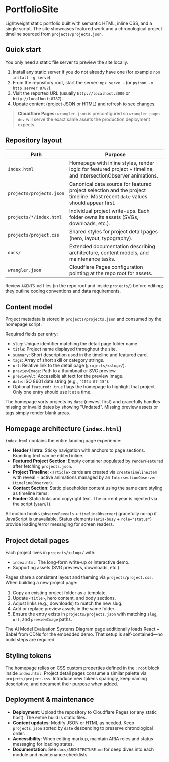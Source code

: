 # PortfolioSite

Lightweight static portfolio built with semantic HTML, inline CSS, and a single script. The site showcases featured work and a chronological project timeline sourced from `projects/projects.json`.

## Quick start

You only need a static file server to preview the site locally.

1. Install any static server if you do not already have one (for example `npm install -g serve`).
2. From the repository root, start the server: `npx serve .` (or `python -m http.server 8787`).
3. Visit the reported URL (usually `http://localhost:3000` or `http://localhost:8787`).
4. Update content (project JSON or HTML) and refresh to see changes.

> **Cloudflare Pages:** `wrangler.json` is preconfigured so `wrangler pages dev` will serve the exact same assets the production deployment expects.

## Repository layout

| Path | Purpose |
| --- | --- |
| `index.html` | Homepage with inline styles, render logic for featured project + timeline, and IntersectionObserver animations. |
| `projects/projects.json` | Canonical data source for featured project selection and the project timeline. Most recent `date` values should appear first. |
| `projects/*/index.html` | Individual project write-ups. Each folder owns its assets (SVGs, downloads, etc.). |
| `projects/project.css` | Shared styles for project detail pages (hero, layout, typography). |
| `docs/` | Extended documentation describing architecture, content models, and maintenance tasks. |
| `wrangler.json` | Cloudflare Pages configuration pointing at the repo root for assets. |

Review `AGENTS.md` files (in the repo root and inside `projects/`) before editing; they outline coding conventions and data requirements.

## Content model

Project metadata is stored in `projects/projects.json` and consumed by the homepage script.

Required fields per entry:

- `slug`: Unique identifier matching the detail page folder name.
- `title`: Project name displayed throughout the site.
- `summary`: Short description used in the timeline and featured card.
- `tags`: Array of short skill or category strings.
- `url`: Relative link to the detail page (`projects/<slug>/`).
- `previewImage`: Path to a thumbnail or SVG preview.
- `previewAlt`: Accessible alt text for the preview image.
- `date`: ISO 8601 date string (e.g., `"2024-07-15"`).
- Optional `featured: true` flags the homepage to highlight that project. Only one entry should use it at a time.

The homepage sorts projects by `date` (newest first) and gracefully handles missing or invalid dates by showing "Undated". Missing preview assets or tags simply render blank areas.

## Homepage architecture (`index.html`)

`index.html` contains the entire landing page experience:

- **Header / Intro**: Sticky navigation with anchors to page sections. Branding text can be edited inline.
- **Featured Project Section**: Empty container populated by `renderFeatured` after fetching `projects.json`.
- **Project Timeline**: `<article>` cards are created via `createTimelineItem` with reveal + active animations managed by an `IntersectionObserver` (`timelineObserver`).
- **Contact Section**: Static placeholder content using the same card styling as timeline items.
- **Footer**: Static links and copyright text. The current year is injected via the script (`yearEl`).

All motion hooks (`observeReveals` + `timelineObserver`) gracefully no-op if JavaScript is unavailable. Status elements (`aria-busy` + `role="status"`) provide loading/error messaging for screen readers.

## Project detail pages

Each project lives in `projects/<slug>/` with:

- `index.html`: The long-form write-up or interactive demo.
- Supporting assets (SVG previews, downloads, etc.).

Pages share a consistent layout and theming via `projects/project.css`. When building a new project page:

1. Copy an existing project folder as a template.
2. Update `<title>`, hero content, and body sections.
3. Adjust links (e.g., downloads) to match the new slug.
4. Add or replace preview assets in the same folder.
5. Ensure the entry exists in `projects/projects.json` with matching `slug`, `url`, and `previewImage` paths.

The AI Model Evaluation Systems Diagram page additionally loads React + Babel from CDNs for the embedded demo. That setup is self-contained—no build steps are required.

## Styling tokens

The homepage relies on CSS custom properties defined in the `:root` block inside `index.html`. Project detail pages consume a similar palette via `projects/project.css`. Introduce new tokens sparingly, keep naming descriptive, and document their purpose when added.

## Deployment & maintenance

- **Deployment**: Upload the repository to Cloudflare Pages (or any static host). The entire build is static files.
- **Content updates**: Modify JSON or HTML as needed. Keep `projects.json` sorted by `date` descending to preserve chronological order.
- **Accessibility**: When editing markup, maintain ARIA roles and status messaging for loading states.
- **Documentation**: See `docs/ARCHITECTURE.md` for deep dives into each module and maintenance checklists.

